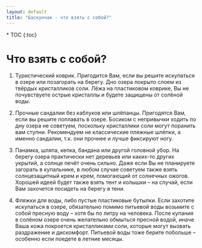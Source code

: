 ```yaml
---
layout: default
title: "Баскунчак - что взять с собой?"
---
```


<nav class="nav affix navbar-nav toc-wrapper" markdown='1'>
* TOC
{:toc}
</nav>

Что взять с собой?
==================

1. Туристический коврик. Пригодится  Вам, если вы решите искупаться в озере или позагорать на берегу. Дно озера покрыто слоем из твёрдых кристалликов соли. Лёжа на пластиковом коврике, Вы не почувствуете острые кристаллы и будете защищены от солёной воды.

2. Прочные сандалии без каблуков или шлёпанцы. Пригодятся Вам, если вы решите поплавать в озере. Босиком с непривычки ходить по дну озера не советуем, поскольку кристаллики соли могут поранить вам ступни. Рекомендуем не классические пляжные шлёпки, а именно сандалии, т.к. они прочнее и лучше фиксируют ногу.

3. Панамка, шляпа, кепка, бандана или другой головной убор. На берегу озера практически нет деревьев или каких-то других укрытий, а солнце печёт очень сильно. Даже если Вы не планируете загорать в купальнике, в любом случае советуем также взять солнцезащитный крем и крем, помогающий от солнечных ожогов. Хорошей идеей будет также взять тент и колышки – на случай, если Вам захочется посидеть на берегу в тени.

4. Фляжки для воды, либо пустые пластиковые бутылки. Если захотите искупаться в озере, обязательно помимо питьевой воды возьмите с собой пресную воду – хотя бы по литру на человека. После купания в солёном озере очень желательно обмыться пресной водой, иначе Ваша кожа покроется кристалликами соли, которые могут вызвать раздражение и дискомфорт. Питьевой воды тоже берите побольше – особенно если поедете в летние месяцы.
